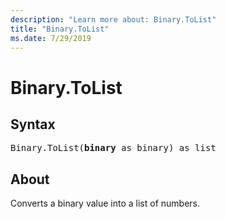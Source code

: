 ```yaml
---
description: "Learn more about: Binary.ToList"
title: "Binary.ToList"
ms.date: 7/29/2019
---
```

# Binary.ToList

## Syntax

<pre>
Binary.ToList(<b>binary</b> as binary) as list
</pre>  
  
## About  
Converts a binary value into a list of numbers.
